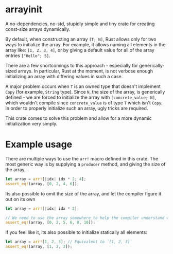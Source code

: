 # arrayinit

A no-dependencies, no-std, stupidly simple and tiny crate for creating const-size arrays dynamically.

By default, when constructing an array `[T; N]`, Rust allows only for two ways to initialize the array.
For example, it allows naming all elements in the array like: `[1, 2, 3, 4]`, or by giving a default value for all of the array entries `["Hello"; 5]`.

There are a few shortcomings to this approach - especially for generically-sized arrays.
In particular, Rust at the moment, is not verbose enough initializing an array with differing values in such a case.

A major problem occurs when `T` is an owned type that doesn't implement `Copy` (for example, `String` type).
Since `N`, the size of the array, is generically defined - we are forced to initialize the array with `[concrete_value; N]`, which wouldn't compile since `concrete_value` is of type `T` which isn't `Copy`.
In order to properly initialize such an array, ugly tricks are required.

This crate comes to solve this problem and allow for a more dynamic initialization very simply.

# Example usage
There are multiple ways to use the `arr!` macro defined in this crate. The most generic way is by supplying a `producer` method, and giving the size of the array.
```rs
let array = arr![|idx| idx * 2; 4];
assert_eq!(array, [0, 2, 4, 6]);
```

Its also possible to omit the size of the array, and let the compiler figure it out on its own
```rs
let array = arr![|idx| idx * 2];

// We need to use the array somewhere to help the compiler understand whats its size should be
assert_eq!(array, [0, 2, 5, 6, 8, 10]);
```

If you feel like it, its also possible to initialize statically all elements:
```rs
let array = arr![1, 2, 3]; // Equivalent to `[1, 2, 3]`
assert_eq!(array, [1, 2, 3]);
```

